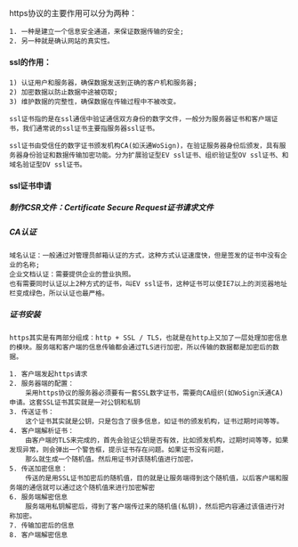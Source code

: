 https协议的主要作用可以分为两种：

    1. 一种是建立一个信息安全通道，来保证数据传输的安全;
    2. 另一种就是确认网站的真实性。
#### ssl的作用：

    1) 认证用户和服务器，确保数据发送到正确的客户机和服务器;
    2) 加密数据以防止数据中途被窃取;
    3) 维护数据的完整性，确保数据在传输过程中不被改变。

`ssl证书指的是在ssl通信中验证通信双方身份的数字文件，一般分为服务器证书和客户端证书，我们通常说的ssl证书主要指服务器ssl证书。`

`ssl证书由受信任的数字证书颁发机构CA(如沃通WoSign)，在验证服务器身份后颁发，具有服务器身份验证和数据传输加密功能。分为扩展验证型EV ssl证书、组织验证型OV ssl证书、和域名验证型DV ssl证书。`

#### ssl证书申请

##### 制作CSR文件：Certificate Secure Request证书请求文件

##### CA认证
    域名认证：一般通过对管理员邮箱认证的方式，这种方式认证速度快，但是签发的证书中没有企业的名称;
    企业文档认证：需要提供企业的营业执照。
    也有需要同时认证以上2种方式的证书，叫EV ssl证书，这种证书可以使IE7以上的浏览器地址栏变成绿色，所以认证也最严格。

##### 证书安装

`https其实是有两部分组成：http + SSL / TLS，也就是在http上又加了一层处理加密信息的模块。服务端和客户端的信息传输都会通过TLS进行加密，所以传输的数据都是加密后的数据。`

    1. 客户端发起https请求
    2. 服务器端的配置：
        采用https协议的服务器必须要有一套SSL数字证书，需要向CA组织(如WoSign沃通CA)申请。这套SSL证书其实就是一对公钥和私钥
    3. 传送证书：　
        这个证书其实就是公钥，只是包含了很多信息，如证书的颁发机构，证书过期时间等等。
    4. 客户端解析证书：
        由客户端的TLS来完成的，首先会验证公钥是否有效，比如颁发机构，过期时间等等，如果发现异常，则会弹出一个警告框，提示证书存在问题。如果证书没有问题，
        那么就生成一个随机值。然后用证书对该随机值进行加密。
    5. 传送加密信息：
        传送的是用SSL证书加密后的随机值，目的就是让服务端得到这个随机值，以后客户端和服务端的通信就可以通过这个随机值来进行加密解密
    6. 服务端解密信息
        服务端用私钥解密后，得到了客户端传过来的随机值(私钥)，然后把内容通过该值进行对称加密。
    7. 传输加密后的信息
    8. 客户端解密信息